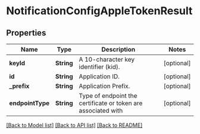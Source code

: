 # NotificationConfigAppleTokenResult

## Properties
Name | Type | Description | Notes
------------ | ------------- | ------------- | -------------
**keyId** | **String** | A 10-character key identifier (kid). | [optional] 
**id** | **String** | Application ID. | [optional] 
**_prefix** | **String** | Application Prefix. | [optional] 
**endpointType** | **String** | Type of endpoint the certificate or token are associated with | [optional] 

[[Back to Model list]](../README.md#documentation-for-models) [[Back to API list]](../README.md#documentation-for-api-endpoints) [[Back to README]](../README.md)


